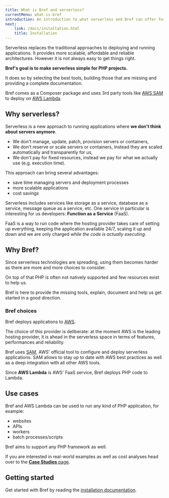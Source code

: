 ```yaml
---
title: What is Bref and serverless?
currentMenu: what-is-bref
introduction: An introduction to what serverless and Bref can offer for PHP applications.
next:
    link: /docs/installation.html
    title: Installation
---
```


<p class="text-lg">
Serverless replaces the traditional approaches to deploying and running applications. It provides more scalable, affordable and reliable architectures. However it is not always easy to get things right.
</p>

<p class="text-lg">
<strong>Bref's goal is to make serverless simple for PHP projects.</strong>
</p>

It does so by selecting the best tools, building those that are missing and providing a complete documentation.

Bref comes as a Composer package and uses 3rd party tools like [AWS SAM](https://github.com/awslabs/aws-sam-cli) to deploy on [AWS Lambda](https://aws.amazon.com/lambda/).

## Why serverless?

Serverless is a new approach to running applications where **we don't think about servers anymore**.

- We don't manage, update, patch, provision servers or containers,
- We don't reserve or scale servers or containers, instead they are scaled automatically and transparently for us,
- We don't pay for fixed resources, instead we pay for what we actually use (e.g. execution time).

This approach can bring several advantages:

- save time managing servers and deployment processes
- more scalable applications
- cost savings

Serverless includes services like storage as a service, database as a service, message queue as a service, etc. One service in particular is interesting for us developers: **Function as a Service** (FaaS).

FaaS is a way to run code where the hosting provider takes care of setting up everything, keeping the application available 24/7, scaling it up and down and we are only charged _while the code is actually executing_.

## Why Bref?

Since serverless technologies are spreading, using them becomes harder as there are more and more choices to consider.

On top of that PHP is often not natively supported and few resources exist to help us.

Bref is here to provide the missing tools, explain, document and help us get started in a good direction.

### Bref choices

Bref deploys applications to [AWS](https://aws.amazon.com).

The choice of this provider is deliberate: at the moment AWS is the leading hosting provider, it is ahead in the serverless space in terms of features, performances and reliability.

Bref uses [SAM](https://docs.aws.amazon.com/serverless-application-model/latest/developerguide/what-is-sam.html), AWS' official tool to configure and deploy serverless applications. SAM allows to stay up to date with AWS best practices as well as a deep integration with all other AWS tools.

Since **AWS Lambda** is AWS' FaaS service, Bref deploys PHP code to Lambda.

## Use cases

Bref and AWS Lambda can be used to run any kind of PHP application, for example:

- websites
- APIs
- workers
- batch processes/scripts

Bref aims to support any PHP framework as well.

If you are interested in real-world examples as well as cost analyses head over to the [**Case Studies** page](case-studies.md).

## Getting started

Get started with Bref by reading the [installation documentation](installation.md).
